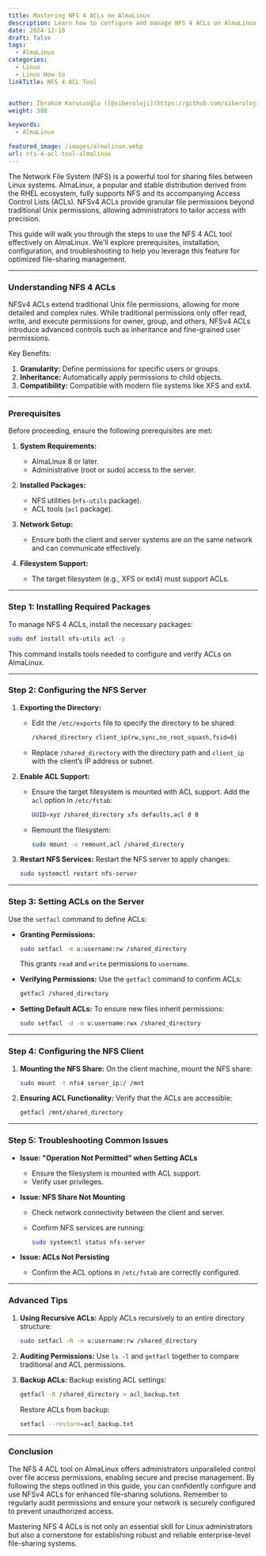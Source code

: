 ```yaml
---
title: Mastering NFS 4 ACLs on AlmaLinux
description: Learn how to configure and manage NFS 4 ACLs on AlmaLinux. This step-by-step guide covers installation, setup, and advanced usage tips for efficient file-sharing.
date: 2024-12-10
draft: false
tags:
  - AlmaLinux
categories:
  - Linux
  - Linux How-to
linkTitle: NFS 4 ACL Tool


author: İbrahim Korucuoğlu ([@siberoloji](https://github.com/siberoloji))
weight: 380

keywords:
  - AlmaLinux

featured_image: /images/almalinux.webp
url: nfs-4-acl-tool-almalinux
---
```

The Network File System (NFS) is a powerful tool for sharing files between Linux systems. AlmaLinux, a popular and stable distribution derived from the RHEL ecosystem, fully supports NFS and its accompanying Access Control Lists (ACLs). NFSv4 ACLs provide granular file permissions beyond traditional Unix permissions, allowing administrators to tailor access with precision.

This guide will walk you through the steps to use the NFS 4 ACL tool effectively on AlmaLinux. We'll explore prerequisites, installation, configuration, and troubleshooting to help you leverage this feature for optimized file-sharing management.

---

### **Understanding NFS 4 ACLs**

NFSv4 ACLs extend traditional Unix file permissions, allowing for more detailed and complex rules. While traditional permissions only offer read, write, and execute permissions for owner, group, and others, NFSv4 ACLs introduce advanced controls such as inheritance and fine-grained user permissions.

Key Benefits:

1. **Granularity:** Define permissions for specific users or groups.
2. **Inheritance:** Automatically apply permissions to child objects.
3. **Compatibility:** Compatible with modern file systems like XFS and ext4.

---

### **Prerequisites**

Before proceeding, ensure the following prerequisites are met:

1. **System Requirements:**
   - AlmaLinux 8 or later.
   - Administrative (root or sudo) access to the server.

2. **Installed Packages:**
   - NFS utilities (`nfs-utils` package).
   - ACL tools (`acl` package).

3. **Network Setup:**
   - Ensure both the client and server systems are on the same network and can communicate effectively.

4. **Filesystem Support:**
   - The target filesystem (e.g., XFS or ext4) must support ACLs.

---

### **Step 1: Installing Required Packages**

To manage NFS 4 ACLs, install the necessary packages:

```bash
sudo dnf install nfs-utils acl -y
```

This command installs tools needed to configure and verify ACLs on AlmaLinux.

---

### **Step 2: Configuring the NFS Server**

1. **Exporting the Directory:**
   - Edit the `/etc/exports` file to specify the directory to be shared:

     ```bash
     /shared_directory client_ip(rw,sync,no_root_squash,fsid=0)
     ```

   - Replace `/shared_directory` with the directory path and `client_ip` with the client’s IP address or subnet.

2. **Enable ACL Support:**
   - Ensure the target filesystem is mounted with ACL support. Add the `acl` option in `/etc/fstab`:

     ```bash
     UUID=xyz /shared_directory xfs defaults,acl 0 0
     ```

   - Remount the filesystem:

     ```bash
     sudo mount -o remount,acl /shared_directory
     ```

3. **Restart NFS Services:**
   Restart the NFS server to apply changes:

   ```bash
   sudo systemctl restart nfs-server
   ```

---

### **Step 3: Setting ACLs on the Server**

Use the `setfacl` command to define ACLs:

- **Granting Permissions:**

  ```bash
  sudo setfacl -m u:username:rw /shared_directory
  ```

  This grants `read` and `write` permissions to `username`.

- **Verifying Permissions:**
  Use the `getfacl` command to confirm ACLs:

  ```bash
  getfacl /shared_directory
  ```

- **Setting Default ACLs:**
  To ensure new files inherit permissions:

  ```bash
  sudo setfacl -d -m u:username:rwx /shared_directory
  ```

---

### **Step 4: Configuring the NFS Client**

1. **Mounting the NFS Share:**
   On the client machine, mount the NFS share:

   ```bash
   sudo mount -t nfs4 server_ip:/ /mnt
   ```

2. **Ensuring ACL Functionality:**
   Verify that the ACLs are accessible:

   ```bash
   getfacl /mnt/shared_directory
   ```

---

### **Step 5: Troubleshooting Common Issues**

- **Issue: "Operation Not Permitted" when Setting ACLs**
  - Ensure the filesystem is mounted with ACL support.
  - Verify user privileges.

- **Issue: NFS Share Not Mounting**
  - Check network connectivity between the client and server.
  - Confirm NFS services are running:

    ```bash
    sudo systemctl status nfs-server
    ```

- **Issue: ACLs Not Persisting**
  - Confirm the ACL options in `/etc/fstab` are correctly configured.

---

### **Advanced Tips**

1. **Using Recursive ACLs:**
   Apply ACLs recursively to an entire directory structure:

   ```bash
   sudo setfacl -R -m u:username:rw /shared_directory
   ```

2. **Auditing Permissions:**
   Use `ls -l` and `getfacl` together to compare traditional and ACL permissions.

3. **Backup ACLs:**
   Backup existing ACL settings:

   ```bash
   getfacl -R /shared_directory > acl_backup.txt
   ```

   Restore ACLs from backup:

   ```bash
   setfacl --restore=acl_backup.txt
   ```

---

### **Conclusion**

The NFS 4 ACL tool on AlmaLinux offers administrators unparalleled control over file access permissions, enabling secure and precise management. By following the steps outlined in this guide, you can confidently configure and use NFSv4 ACLs for enhanced file-sharing solutions. Remember to regularly audit permissions and ensure your network is securely configured to prevent unauthorized access.

Mastering NFS 4 ACLs is not only an essential skill for Linux administrators but also a cornerstone for establishing robust and reliable enterprise-level file-sharing systems.
